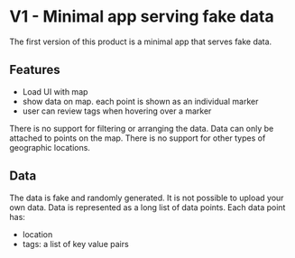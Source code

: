 # V1 - Minimal app serving fake data

The first version of this product is a minimal app that serves fake data.

## Features

- Load UI with map 
- show data on map. each point is shown as an individual marker
- user can review tags when hovering over a marker

There is no support for filtering or arranging the data. 
Data can only be attached to points on the map. There is no support for other types of geographic locations.

## Data

The data is fake and randomly generated. It is not possible to upload your own data.
Data is represented as a long list of data points. Each data point has:

- location
- tags: a list of key value pairs
